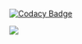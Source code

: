 
[![Codacy Badge](https://api.codacy.com/project/badge/Grade/7e320c1c87994f8c903375389687a0c0)](https://app.codacy.com/app/arturovt/emitter?utm_source=github.com&utm_medium=referral&utm_content=ngxs-contrib/emitter&utm_campaign=Badge_Grade_Settings)

<img src="https://circleci.com/gh/ngxs-contrib/emitter.svg?style=svg">
